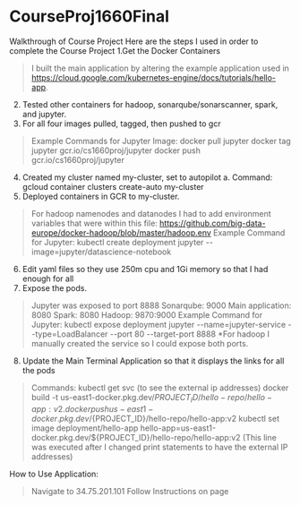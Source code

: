# CourseProj1660Final
Walkthrough of Course Project 
Here are the steps I used in order to complete the Course Project 
1.Get the Docker Containers 
> I built the main application by altering the example application used in https://cloud.google.com/kubernetes-engine/docs/tutorials/hello-app. 
2. Tested other containers for hadoop, sonarqube/sonarscanner, spark, and jupyter. 
3. For all four images pulled, tagged, then pushed to gcr 
> Example Commands for Jupyter Image: docker pull jupyter 
> docker tag jupyter gcr.io/cs1660proj/jupyter 
> docker push gcr.io/cs1660proj/jupyter 
4. Created my cluster named my-cluster, set to autopilot 
    a. Command: gcloud container clusters create-auto my-cluster
5. Deployed containers in GCR to my-cluster.
> For hadoop namenodes and datanodes I had to add environment variables that were within this file: https://github.com/big-data-europe/docker-hadoop/blob/master/hadoop.env 
> Example Command for Jupyter: kubectl create deployment jupyter --image=jupyter/datascience-notebook
6. Edit yaml files so they use 250m cpu and 1Gi memory so that I had enough for all 
7. Expose the pods.
> Jupyter was exposed to port 8888 
> Sonarqube: 9000 
> Main application: 8080 
> Spark: 8080 
> Hadoop: 9870:9000 
> Example Command for Jupyter: kubectl expose deployment jupyter --name=jupyter-service --type=LoadBalancer --port 80 --target-port 8888
    *For hadoop I manually created the service so I could expose both ports.
8. Update the Main Terminal Application so that it displays the links for all the pods 
> Commands: kubectl get svc (to see the external ip addresses) 
> docker build -t us-east1-docker.pkg.dev/${PROJECT_ID}/hello-repo/hello-app:v2 . 
> docker push us-east1-docker.pkg.dev/${PROJECT_ID}/hello-repo/hello-app:v2 
> kubectl set image deployment/hello-app hello-app=us-east1-docker.pkg.dev/${PROJECT_ID}/hello-repo/hello-app:v2 (This line was executed after I changed print statements to have the external IP addresses) 

How to Use Application:
> Navigate to 34.75.201.101
> Follow Instructions on page
